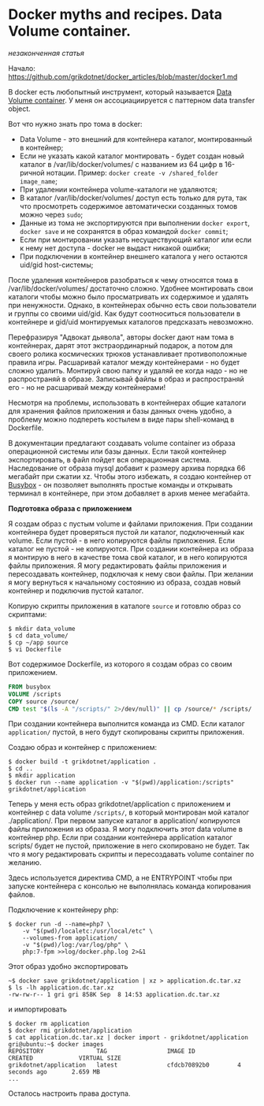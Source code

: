 Docker myths and recipes. Data Volume container.
========
*незаконченная статья*

Начало: https://github.com/grikdotnet/docker_articles/blob/master/docker1.md

В docker есть любопытный инструмент, который называется [Data Volume сontainer](https://docs.docker.com/userguide/dockervolumes/#creating-and-mounting-a-data-volume-container). 
У меня он ассоциациируется с паттерном data transfer object.

Вот что нужно знать про тома в docker:
* Data Volume - это внешний для контейнера каталог, монтированный в контейнер;
* Если не указать какой каталог монтировать - будет создан новый каталог в /var/lib/docker/volumes/ с названием из 64 цифр в 16-ричной нотации.
 Пример: `docker create -v /shared_folder image_name`;
* При удалении контейнера volume-каталоги не удаляются;
* В каталог /var/lib/docker/volumes/ доступ есть только для рута, так что просмотреть содержимое автоматически созданных томов можно через `sudo`;
* Данные из тома не экспортируются при выполнении `docker export`, `docker save` и не сохранятся в образ командой `docker commit`;
* Если при монтировании указать несуществующий каталог или если к нему нет доступа - docker не выдаст никакой ошибки;
* При подключении в контейнер внешнего каталога у него остаются uid/gid host-системы;

После удаления контейнеров разобраться к чему относятся тома в /var/lib/docker/volumes/ достаточно сложно. Удобнее монтировать свои каталоги чтобы можно было просматривать их содержимое и удалять при ненужности. Однако, в контейнерах обычно есть свои пользователи и группы со своими uid/gid. Как будут соотноситься пользователи в контейнере и gid/uid монтируемых каталогов предсказать невозможно.

Перефразируя "Адвокат дьявола", авторы docker дают нам тома в контейнерах, дарят этот экстраординарный подарок, а потом для своего ролика космических трюков устанавливает противоположные правила игры.
Расшаривай каталог между контейнерами - но будет сложно удалить. Монтируй свою папку и удаляй ее когда надо - но не распространяй в образе. Записывай файлы в образ и распространяй его - но не расшаривай между контейнерами!

Несмотря на проблемы, использовать в контейнерах общие каталоги для хранения файлов приложения и базы данных очень удобно, а проблему можно подпереть костылем в виде пары shell-команд в Dockerfile.

В документации предлагают создавать volume container из образа операционной системы или базы данных.
Если такой контейнер экспортировать, в файл пойдет вся операционная система. Наследование от образа mysql добавит к размеру архива порядка 66 мегабайт при сжатии xz. Чтобы этого избежать, я создаю контейнер от [Busybox](https://hub.docker.com/r/library/busybox/) - он позволяет выполнять простые команды и открывать терминал в контейнере, при этом добавляет в архив менее мегабайта.

**Подготовка образа с приложением**

Я создам образ с пустым volume и файлами приложения. При создании контейнера будет проверяться пустой ли каталог, подключенный как volume.
Если пустой - в него копируются файлы приложения. Если каталог не пустой - не копируются.
При создании контейнера из образа я монтирую в него в качестве тома свой каталог, и в него копируются файлы приложения.
Я могу редактировать файлы приложения и пересоздавать контейнер, подключая к нему свои файлы.
При желании я могу вернуться к начальному состоянию из образа, создав новый контейнер и подключив пустой каталог.

Копирую скрипты приложения в каталоге `source` и готовлю образ со скриптами:
```console
$ mkdir data_volume
$ cd data_volume/
$ cp ~/app source
$ vi Dockerfile
```

Вот содержимое Dockerfile, из которого я создам образ со своим приложением.
```Dockerfile
FROM busybox
VOLUME /scripts
COPY source /source/
CMD test "$(ls -A "/scripts/" 2>/dev/null)" || cp /source/* /scripts/
```
При создании контейнера выполнится команда из CMD. Если каталог `application/` пустой, в него будут скопированы скрипты приложения.

Создаю образ и контейнер с приложением:
```
$ docker build -t grikdotnet/application .
$ cd ..
$ mkdir application
$ docker run --name application -v "$(pwd)/application:/scripts" grikdotnet/application
```
Теперь у меня есть образ grikdotnet/application с приложением и контейнер с data volume `/scripts/`,
в который монтирован мой каталог ./application/. При первом запуске каталог в application/ копируются файлы приложения из образа.
Я могу подключить этот data volume в контейнер php.
Если при создании контейнера application каталог scripts/ будет не пустой, приложение в него скопировано не будет.
Так что я могу редактировать скрипты и пересоздавать volume container по желанию.

Здесь используется директива CMD, а не ENTRYPOINT чтобы при запуске контейнера с консолью не выполнялась команда копирования файлов.

Подключение к контейнеру php:
```
$ docker run -d --name=php7 \
	-v "$(pwd)/localetc:/usr/local/etc" \
	--volumes-from application/
	-v "$(pwd)/log:/var/log/php" \
	php:7-fpm >>log/docker.php.log 2>&1
```

Этот образ удобно экспортировать
```
~$ docker save grikdotnet/application | xz > application.dc.tar.xz
$ ls -lh application.dc.tar.xz
-rw-rw-r-- 1 gri gri 858K Sep  8 14:53 application.dc.tar.xz
```
и импортировать
```
$ docker rm application
$ docker rmi grikdotnet/application
$ cat application.dc.tar.xz | docker import - grikdotnet/application
gri@ubuntu:~$ docker images
REPOSITORY               TAG                 IMAGE ID            CREATED             VIRTUAL SIZE
grikdotnet/application   latest              cfdcb70892b0        4 seconds ago       2.659 MB
...
```

Осталось настроить права доступа.
